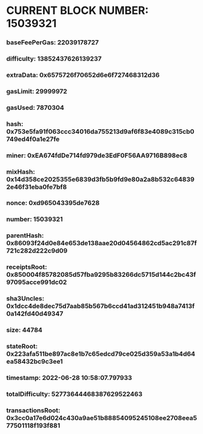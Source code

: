# CURRENT BLOCK NUMBER: 15039321

### baseFeePerGas: 22039178727
### difficulty: 13852437626139237
### extraData: 0x6575726f70652d6e6f727468312d36
### gasLimit: 29999972
### gasUsed: 7870304
### hash: 0x753e5fa91f063ccc34016da755213d9af6f83e4089c315cb0749ed4f0a1e27fe
### miner: 0xEA674fdDe714fd979de3EdF0F56AA9716B898ec8
### mixHash: 0x14d358ce2025355e6839d3fb5b9fd9e80a2a8b532c648392e46f31eba0fe7bf8
### nonce: 0xd965043395de7628
### number: 15039321
### parentHash: 0x86093f24d0e84e653de138aae20d04564862cd5ac291c87f721c282d222c9d09
### receiptsRoot: 0x850004f85782085d57fba9295b83266dc5715d144c2bc43f97095acce991dc02
### sha3Uncles: 0x1dcc4de8dec75d7aab85b567b6ccd41ad312451b948a7413f0a142fd40d49347
### size: 44784
### stateRoot: 0x223afa511be897ac8e1b7c65edcd79ce025d359a53a1b4d64ea58432bc9c3ee1
### timestamp: 2022-06-28 10:58:07.797933
### totalDifficulty: 52773644468387629522463
### transactionsRoot: 0x3cc0a17e6d024c430a9ae51b88854095245108ee2708eea577501118f193f881
